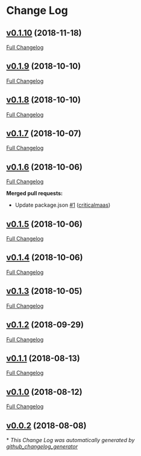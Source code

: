 # Change Log

## [v0.1.10](https://github.com/feathers-plus/json-schema-seeder/tree/v0.1.10) (2018-11-18)
[Full Changelog](https://github.com/feathers-plus/json-schema-seeder/compare/v0.1.9...v0.1.10)

## [v0.1.9](https://github.com/feathers-plus/json-schema-seeder/tree/v0.1.9) (2018-10-10)
[Full Changelog](https://github.com/feathers-plus/json-schema-seeder/compare/v0.1.8...v0.1.9)

## [v0.1.8](https://github.com/feathers-plus/json-schema-seeder/tree/v0.1.8) (2018-10-10)
[Full Changelog](https://github.com/feathers-plus/json-schema-seeder/compare/v0.1.7...v0.1.8)

## [v0.1.7](https://github.com/feathers-plus/json-schema-seeder/tree/v0.1.7) (2018-10-07)
[Full Changelog](https://github.com/feathers-plus/json-schema-seeder/compare/v0.1.6...v0.1.7)

## [v0.1.6](https://github.com/feathers-plus/json-schema-seeder/tree/v0.1.6) (2018-10-06)
[Full Changelog](https://github.com/feathers-plus/json-schema-seeder/compare/v0.1.5...v0.1.6)

**Merged pull requests:**

- Update package.json [\#1](https://github.com/feathers-plus/json-schema-seeder/pull/1) ([criticalmaas](https://github.com/criticalmaas))

## [v0.1.5](https://github.com/feathers-plus/json-schema-seeder/tree/v0.1.5) (2018-10-06)
[Full Changelog](https://github.com/feathers-plus/json-schema-seeder/compare/v0.1.4...v0.1.5)

## [v0.1.4](https://github.com/feathers-plus/json-schema-seeder/tree/v0.1.4) (2018-10-06)
[Full Changelog](https://github.com/feathers-plus/json-schema-seeder/compare/v0.1.3...v0.1.4)

## [v0.1.3](https://github.com/feathers-plus/json-schema-seeder/tree/v0.1.3) (2018-10-05)
[Full Changelog](https://github.com/feathers-plus/json-schema-seeder/compare/v0.1.2...v0.1.3)

## [v0.1.2](https://github.com/feathers-plus/json-schema-seeder/tree/v0.1.2) (2018-09-29)
[Full Changelog](https://github.com/feathers-plus/json-schema-seeder/compare/v0.1.1...v0.1.2)

## [v0.1.1](https://github.com/feathers-plus/json-schema-seeder/tree/v0.1.1) (2018-08-13)
[Full Changelog](https://github.com/feathers-plus/json-schema-seeder/compare/v0.1.0...v0.1.1)

## [v0.1.0](https://github.com/feathers-plus/json-schema-seeder/tree/v0.1.0) (2018-08-12)
[Full Changelog](https://github.com/feathers-plus/json-schema-seeder/compare/v0.0.2...v0.1.0)

## [v0.0.2](https://github.com/feathers-plus/json-schema-seeder/tree/v0.0.2) (2018-08-08)


\* *This Change Log was automatically generated by [github_changelog_generator](https://github.com/skywinder/Github-Changelog-Generator)*